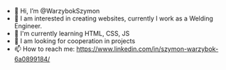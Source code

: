 - 👋 Hi, I’m @WarzybokSzymon
- 👀 I am interested in creating websites, currently I work as a Welding Engineer.
- 🌱 I'm currently learning HTML, CSS, JS
- 💞️ I am looking for cooperation in projects
- 📫 How to reach me: https://www.linkedin.com/in/szymon-warzybok-6a0899184/

<!---
WarzybokSzymon/WarzybokSzymon is a ✨ special ✨ repository because its `README.md` (this file) appears on your GitHub profile.
You can click the Preview link to take a look at your changes.
--->

